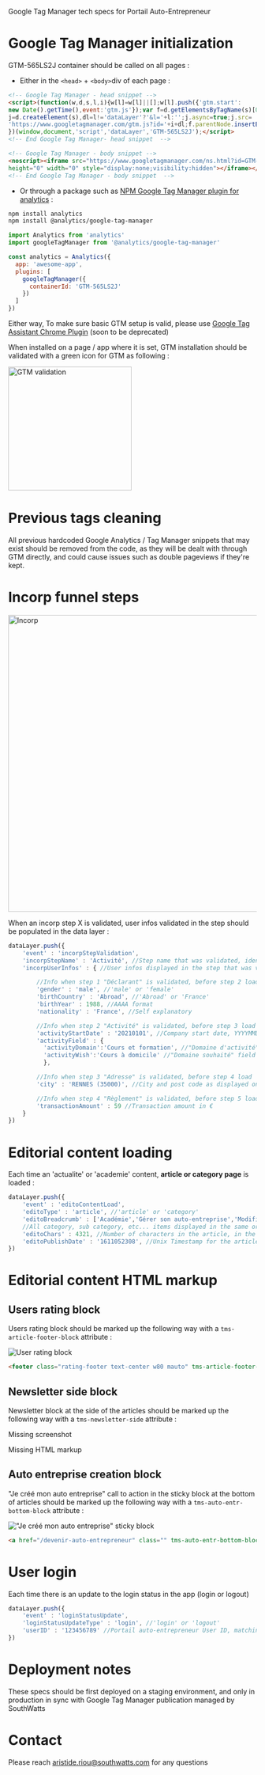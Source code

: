 Google Tag Manager tech specs for Portail Auto-Entrepreneur

# Google Tag Manager initialization

GTM-565LS2J container should be called on all pages : 

- Either in the ```<head>``` + ```<body>```div of each page :

```html
<!-- Google Tag Manager - head snippet -->
<script>(function(w,d,s,l,i){w[l]=w[l]||[];w[l].push({'gtm.start':
new Date().getTime(),event:'gtm.js'});var f=d.getElementsByTagName(s)[0],
j=d.createElement(s),dl=l!='dataLayer'?'&l='+l:'';j.async=true;j.src=
'https://www.googletagmanager.com/gtm.js?id='+i+dl;f.parentNode.insertBefore(j,f);
})(window,document,'script','dataLayer','GTM-565LS2J');</script>
<!-- End Google Tag Manager- head snippet  -->
```

```html
<!-- Google Tag Manager - body snippet -->
<noscript><iframe src="https://www.googletagmanager.com/ns.html?id=GTM-565LS2J"
height="0" width="0" style="display:none;visibility:hidden"></iframe></noscript>
<!-- End Google Tag Manager - body snippet  -->
```

- Or through a package such as [NPM Google Tag Manager plugin for analytics](https://www.npmjs.com/package/@analytics/google-tag-manager) :

```bash
npm install analytics
npm install @analytics/google-tag-manager
```

```javascript
import Analytics from 'analytics'
import googleTagManager from '@analytics/google-tag-manager'

const analytics = Analytics({
  app: 'awesome-app',
  plugins: [
    googleTagManager({
      containerId: 'GTM-565LS2J'
    })
  ]
})
```

Either way, To make sure basic GTM setup is valid, please use [Google Tag Assistant Chrome Plugin](https://chrome.google.com/webstore/detail/tag-assistant-legacy-by-g/kejbdjndbnbjgmefkgdddjlbokphdefk?hl=fr)
(soon to be deprecated)

When installed on a page / app where it is set, GTM installation should be validated with a green icon for GTM as following :

<img src="https://i.ibb.co/HY2rm5S/Capture-d-cran-2021-01-22-102033.png" alt="GTM validation" width="250"/>

# Previous tags cleaning

All previous hardcoded Google Analytics / Tag Manager snippets that may exist should be removed from the code, as they will be dealt with through GTM directly, and could cause issues such as double pageviews if they're kept.

# Incorp funnel steps

<img src="https://i.ibb.co/t4BGsns/Capture-d-cran-2021-01-22-102328.png" alt="Incorp" width="600"/>

When an incorp step X is validated, user infos validated in the step should be populated in the data layer :

```javascript
dataLayer.push({
    'event' : 'incorpStepValidation',
    'incorpStepName' : 'Activité', //Step name that was validated, identical to what is displayed on page : 'Déclarant', 'Activité', 'Adresse', 'Règlement', 'Finalisation'
    'incorpUserInfos' : { //User infos displayed in the step that was validated

        //Info when step 1 "Déclarant" is validated, before step 2 load
        'gender' : 'male', //'male' or 'female'
        'birthCountry' : 'Abroad', //'Abroad' or 'France'  
        'birthYear' : 1988, //AAAA format
        'nationality' : 'France', //Self explanatory

        //Info when step 2 "Activité" is validated, before step 3 load
        'activityStartDate' : '20210101', //Company start date, YYYYMMDD format
        'activityField' : {
          'activityDomain':'Cours et formation', //"Domaine d'activité" field
          'activityWish':'Cours à domicile' //"Domaine souhaité" field 
          },

        //Info when step 3 "Adresse" is validated, before step 4 load
        'city' : 'RENNES (35000)', //City and post code as displayed on the page

        //Info when step 4 "Règlement" is validated, before step 5 load
        'transactionAmount' : 59 //Transaction amount in €        
    }
})
```

# Editorial content loading

Each time an 'actualite' or 'academie' content, **article or category page** is loaded : 

```javascript
dataLayer.push({
    'event' : 'editoContentLoad',
    'editoType' : 'article', //'article' or 'category'
    'editoBreadcrumb' : ['Académie','Gérer son auto-entreprise','Modifier son auto-entreprise','L\'ajout d\'activité en auto-entreprise'],
    //All category, sub category, etc... items displayed in the same order as on the page
    'editoChars' : 4321, //Number of characters in the article, in the case of 'article' only
    'editoPublishDate' : '1611052308', //Unix Timestamp for the article publication date, in the case of 'article' only
})
```

# Editorial content HTML markup

## Users rating block

Users rating block should be marked up the following way with a ```tms-article-footer-block``` attribute  :

![User rating block](https://i.ibb.co/CwHD48S/Sans-titre.png)

```html
<footer class="rating-footer text-center w80 mauto" tms-article-footer-block="yes">
```

## Newsletter side block

Newsletter block at the side of the articles should be marked up the following way with a ```tms-newsletter-side``` attribute  :

Missing screenshot

Missing HTML markup 

## Auto entreprise creation block

"Je créé mon auto entreprise" call to action in the sticky block at the bottom of articles should be marked up the following way with a ```tms-auto-entr-bottom-block``` attribute  :

!["Je créé mon auto entreprise" sticky block](https://i.ibb.co/cvJMFDQ/Capture-d-cran-2021-01-22-095232.png)

```html
<a href="/devenir-auto-entrepreneur" class="" tms-auto-entr-bottom-block="yes">JE CRÉE MON AUTO-ENTREPRISE</a>
```

# User login

Each time there is an update to the login status in the app (login or logout)

```javascript
dataLayer.push({
    'event' : 'loginStatusUpdate',
    'loginStatusUpdateType' : 'login', //'login' or 'logout'
    'userID' : '123456789' //Portail auto-entrepreneur User ID, matching your CRM ID 
})
```

# Deployment notes

These specs should be first deployed on a staging environment, and only in production in sync with Google Tag Manager publication managed by SouthWatts

# Contact

Please reach aristide.riou@southwatts.com for any questions
